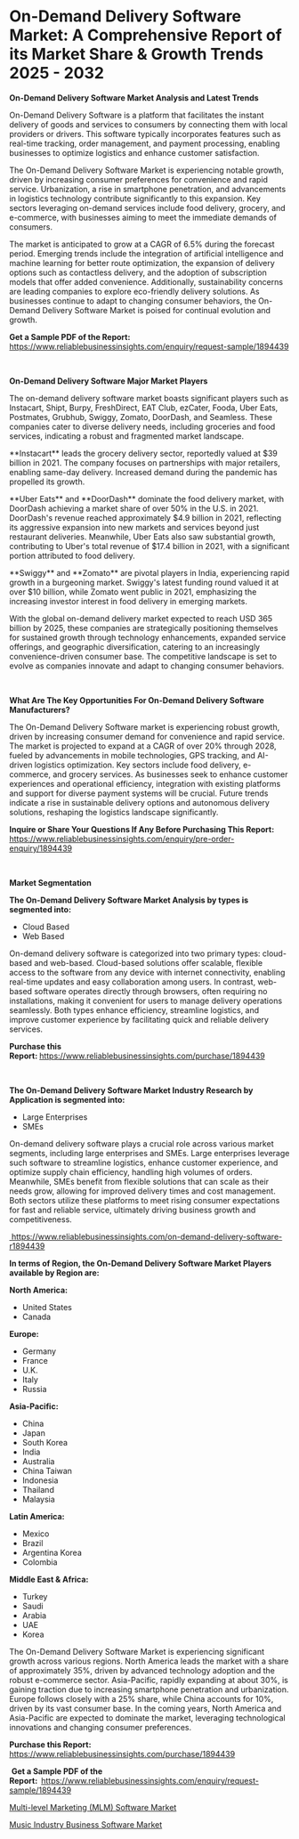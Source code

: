 <p><h1>On-Demand Delivery Software Market: A Comprehensive Report of its Market Share & Growth Trends 2025 - 2032</h1></p><p><strong>On-Demand Delivery Software Market Analysis and Latest Trends</strong></p>
<p><p>On-Demand Delivery Software is a platform that facilitates the instant delivery of goods and services to consumers by connecting them with local providers or drivers. This software typically incorporates features such as real-time tracking, order management, and payment processing, enabling businesses to optimize logistics and enhance customer satisfaction.</p><p>The On-Demand Delivery Software Market is experiencing notable growth, driven by increasing consumer preferences for convenience and rapid service. Urbanization, a rise in smartphone penetration, and advancements in logistics technology contribute significantly to this expansion. Key sectors leveraging on-demand services include food delivery, grocery, and e-commerce, with businesses aiming to meet the immediate demands of consumers.</p><p>The market is anticipated to grow at a CAGR of 6.5% during the forecast period. Emerging trends include the integration of artificial intelligence and machine learning for better route optimization, the expansion of delivery options such as contactless delivery, and the adoption of subscription models that offer added convenience. Additionally, sustainability concerns are leading companies to explore eco-friendly delivery solutions. As businesses continue to adapt to changing consumer behaviors, the On-Demand Delivery Software Market is poised for continual evolution and growth.</p></p>
<p><strong>Get a Sample PDF of the Report:&nbsp;</strong> <a href="https://www.reliablebusinessinsights.com/enquiry/request-sample/1894439?utm_campaign=57&utm_medium=2&utm_source=Github&utm_content=ia&utm_term=14012025&utm_id=on-demand-delivery-software">https://www.reliablebusinessinsights.com/enquiry/request-sample/1894439</a></p>
<p>&nbsp;</p>
<p><strong>On-Demand Delivery Software Major Market Players</strong></p>
<p><p>The on-demand delivery software market boasts significant players such as Instacart, Shipt, Burpy, FreshDirect, EAT Club, ezCater, Fooda, Uber Eats, Postmates, Grubhub, Swiggy, Zomato, DoorDash, and Seamless. These companies cater to diverse delivery needs, including groceries and food services, indicating a robust and fragmented market landscape.</p><p>**Instacart** leads the grocery delivery sector, reportedly valued at $39 billion in 2021. The company focuses on partnerships with major retailers, enabling same-day delivery. Increased demand during the pandemic has propelled its growth.</p><p>**Uber Eats** and **DoorDash** dominate the food delivery market, with DoorDash achieving a market share of over 50% in the U.S. in 2021. DoorDash's revenue reached approximately $4.9 billion in 2021, reflecting its aggressive expansion into new markets and services beyond just restaurant deliveries. Meanwhile, Uber Eats also saw substantial growth, contributing to Uber's total revenue of $17.4 billion in 2021, with a significant portion attributed to food delivery.</p><p>**Swiggy** and **Zomato** are pivotal players in India, experiencing rapid growth in a burgeoning market. Swiggy's latest funding round valued it at over $10 billion, while Zomato went public in 2021, emphasizing the increasing investor interest in food delivery in emerging markets.</p><p>With the global on-demand delivery market expected to reach USD 365 billion by 2025, these companies are strategically positioning themselves for sustained growth through technology enhancements, expanded service offerings, and geographic diversification, catering to an increasingly convenience-driven consumer base. The competitive landscape is set to evolve as companies innovate and adapt to changing consumer behaviors.</p></p>
<p>&nbsp;</p>
<p><strong>What Are The Key Opportunities For On-Demand Delivery Software Manufacturers?</strong></p>
<p><p>The On-Demand Delivery Software market is experiencing robust growth, driven by increasing consumer demand for convenience and rapid service. The market is projected to expand at a CAGR of over 20% through 2028, fueled by advancements in mobile technologies, GPS tracking, and AI-driven logistics optimization. Key sectors include food delivery, e-commerce, and grocery services. As businesses seek to enhance customer experiences and operational efficiency, integration with existing platforms and support for diverse payment systems will be crucial. Future trends indicate a rise in sustainable delivery options and autonomous delivery solutions, reshaping the logistics landscape significantly.</p></p>
<p><strong>Inquire or Share Your Questions If Any Before Purchasing This Report:</strong> <a href="https://www.reliablebusinessinsights.com/enquiry/pre-order-enquiry/1894439?utm_campaign=57&utm_medium=2&utm_source=Github&utm_content=ia&utm_term=14012025&utm_id=on-demand-delivery-software">https://www.reliablebusinessinsights.com/enquiry/pre-order-enquiry/1894439</a></p>
<p>&nbsp;</p>
<p><strong>Market Segmentation</strong></p>
<p><strong>The On-Demand Delivery Software Market Analysis by types is segmented into:</strong></p>
<p><ul><li>Cloud Based</li><li>Web Based</li></ul></p>
<p><p>On-demand delivery software is categorized into two primary types: cloud-based and web-based. Cloud-based solutions offer scalable, flexible access to the software from any device with internet connectivity, enabling real-time updates and easy collaboration among users. In contrast, web-based software operates directly through browsers, often requiring no installations, making it convenient for users to manage delivery operations seamlessly. Both types enhance efficiency, streamline logistics, and improve customer experience by facilitating quick and reliable delivery services.</p></p>
<p><strong>Purchase this Report:&nbsp;</strong><a href="https://www.reliablebusinessinsights.com/purchase/1894439?utm_campaign=57&utm_medium=2&utm_source=Github&utm_content=ia&utm_term=14012025&utm_id=on-demand-delivery-software">https://www.reliablebusinessinsights.com/purchase/1894439</a></p>
<p>&nbsp;</p>
<p><strong>The On-Demand Delivery Software Market Industry Research by Application is segmented into:</strong></p>
<p><ul><li>Large Enterprises</li><li>SMEs</li></ul></p>
<p><p>On-demand delivery software plays a crucial role across various market segments, including large enterprises and SMEs. Large enterprises leverage such software to streamline logistics, enhance customer experience, and optimize supply chain efficiency, handling high volumes of orders. Meanwhile, SMEs benefit from flexible solutions that can scale as their needs grow, allowing for improved delivery times and cost management. Both sectors utilize these platforms to meet rising consumer expectations for fast and reliable service, ultimately driving business growth and competitiveness.</p></p>
<p><a href="https://www.reliablebusinessinsights.com/on-demand-delivery-software-r1894439?utm_campaign=57&utm_medium=2&utm_source=Github&utm_content=ia&utm_term=14012025&utm_id=on-demand-delivery-software">&nbsp;https://www.reliablebusinessinsights.com/on-demand-delivery-software-r1894439</a></p>
<p><strong>In terms of Region, the On-Demand Delivery Software Market Players available by Region are:</strong></p>
<p>
    <p> <strong> North America: </strong>
        <ul>
            <li>United States</li>
            <li>Canada</li>
        </ul>
        </p> 
    <p> <strong> Europe: </strong>
        <ul>
            <li>Germany</li>
            <li>France</li>
            <li>U.K.</li>
            <li>Italy</li>
            <li>Russia</li>
        </ul>
        </p> 
    <p> <strong> Asia-Pacific: </strong>
        <ul>
            <li>China</li>
            <li>Japan</li>
            <li>South Korea</li>
            <li>India</li>
            <li>Australia</li>
            <li>China Taiwan</li>
            <li>Indonesia</li>
            <li>Thailand</li>
            <li>Malaysia</li>
        </ul>
        </p> 
    <p> <strong> Latin America: </strong>
        <ul>
            <li>Mexico</li>
            <li>Brazil</li>
            <li>Argentina Korea</li>
            <li>Colombia</li>
        </ul>
        </p> 
    <p> <strong> Middle East & Africa: </strong>
        <ul>
            <li>Turkey</li>
            <li>Saudi</li>
            <li>Arabia</li>
            <li>UAE</li>
            <li>Korea</li>
        </ul>
    </p>
    </p>
<p><p>The On-Demand Delivery Software Market is experiencing significant growth across various regions. North America leads the market with a share of approximately 35%, driven by advanced technology adoption and the robust e-commerce sector. Asia-Pacific, rapidly expanding at about 30%, is gaining traction due to increasing smartphone penetration and urbanization. Europe follows closely with a 25% share, while China accounts for 10%, driven by its vast consumer base. In the coming years, North America and Asia-Pacific are expected to dominate the market, leveraging technological innovations and changing consumer preferences.</p></p>
<p><strong>Purchase this Report: </strong><a href="https://www.reliablebusinessinsights.com/purchase/1894439?utm_campaign=57&utm_medium=2&utm_source=Github&utm_content=ia&utm_term=14012025&utm_id=on-demand-delivery-software">https://www.reliablebusinessinsights.com/purchase/1894439</a></p>
<p>&nbsp;<strong>Get a Sample PDF of the Report:&nbsp;&nbsp;</strong><a href="https://www.reliablebusinessinsights.com/enquiry/request-sample/1894439?utm_campaign=57&utm_medium=2&utm_source=Github&utm_content=ia&utm_term=14012025&utm_id=on-demand-delivery-software">https://www.reliablebusinessinsights.com/enquiry/request-sample/1894439</a></p>
<p><strong></strong></p>
<p><p><a href="https://github.com/ccreola81/Market-Research-Report-List-1/blob/main/multi-level-marketing-mlm-software-market.md?utm_campaign=57&utm_medium=2&utm_source=Github&utm_content=ia&utm_term=14012025&utm_id=on-demand-delivery-software">Multi-level Marketing (MLM) Software Market</a></p><p><a href="https://github.com/bolalfredia7777/Market-Research-Report-List-1/blob/main/music-industry-business-software-market.md?utm_campaign=57&utm_medium=2&utm_source=Github&utm_content=ia&utm_term=14012025&utm_id=on-demand-delivery-software">Music Industry Business Software Market</a></p></p>